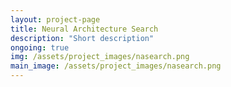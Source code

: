 ```yaml
---
layout: project-page
title: Neural Architecture Search
description: "Short description"
ongoing: true
img: /assets/project_images/nasearch.png
main_image: /assets/project_images/nasearch.png
---
```



